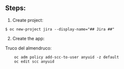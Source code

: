 ## Steps:

 1. Create project:

 ```
 $ oc new-project jira --display-name="## Jira ##"
 ```

 2. Create the app:




Truco del almendruco:

```
    oc adm policy add-scc-to-user anyuid -z default
    oc edit scc anyuid
```